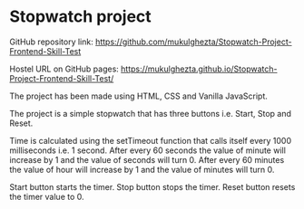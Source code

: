 # Stopwatch project

GitHub repository link:
https://github.com/mukulghezta/Stopwatch-Project-Frontend-Skill-Test

Hostel URL on GitHub pages:
https://mukulghezta.github.io/Stopwatch-Project-Frontend-Skill-Test/

The project has been made using HTML, CSS and Vanilla JavaScript.

The project is a simple stopwatch that has three buttons i.e. Start, Stop and Reset.

Time is calculated using the setTimeout function that calls itself every 1000 milliseconds i.e. 1 second.
After every 60 seconds the value of minute will increase by 1 and the value of seconds will turn 0. After every 60 minutes the value of hour will increase by 1 and the value of minutes will turn 0.

Start button starts the timer.
Stop button stops the timer.
Reset button resets the timer value to 0.
